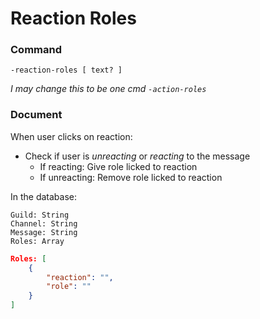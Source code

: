 # Reaction Roles

### Command
```
-reaction-roles [ text? ]
```
*I may change this to be one cmd `-action-roles`*

### Document

When user clicks on reaction:

- Check if user is *unreacting* or *reacting* to the message
	- If reacting: Give role licked to reaction
	- If unreacting: Remove role licked to reaction
	
In the database:

```
Guild: String
Channel: String
Message: String
Roles: Array
```

```json
Roles: [
	{
		"reaction": "",
		"role": ""
	}
]
```